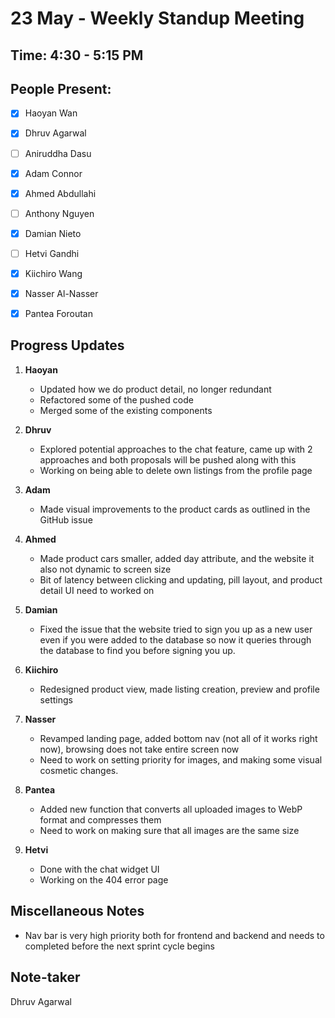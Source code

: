 
# 23 May - Weekly Standup Meeting

## Time: 4:30 - 5:15 PM

## People Present:
- [x] Haoyan Wan 
- [x] Dhruv Agarwal 
- [ ] Aniruddha Dasu 
- [x] Adam Connor 
- [x] Ahmed Abdullahi 
- [ ] Anthony Nguyen 
- [x] Damian Nieto 
- [ ] Hetvi Gandhi 
- [x] Kiichiro Wang 
- [x] Nasser Al-Nasser
- [x] Pantea Foroutan


## Progress Updates

1. **Haoyan**  
   -  Updated how we do product detail, no longer redundant 
   -  Refactored some of the pushed code 
   -  Merged some of the existing components

2. **Dhruv**  
   - Explored potential approaches to the chat feature, came up with 2 approaches and both proposals will be pushed along with this 
   - Working on being able to delete own listings from the profile page

3. **Adam**  
   - Made visual improvements to the product cards as outlined in the GitHub issue

4. **Ahmed**  
   - Made product cars smaller, added day attribute, and the website it also not dynamic to screen size
   - Bit of latency between clicking and updating, pill layout, and product detail UI need to worked on 

5. **Damian**  
   - Fixed the issue that the website tried to sign you up as a new user even if you were added to the database so now it queries through the database to find you before signing you up. 

6. **Kiichiro**  
   -  Redesigned product view, made listing creation, preview and profile settings

7. **Nasser**  
   - Revamped landing page, added bottom nav (not all of it works right now), browsing does not take entire screen now
   - Need to work on setting priority for images, and making some visual cosmetic changes. 

8. **Pantea**  
   - Added new function that converts all uploaded images to WebP format and compresses them
   - Need to work on making sure that all images are the same size 

9. **Hetvi**
    - Done with the chat widget UI 
    - Working on the 404 error page 

## Miscellaneous Notes

- Nav bar is very high priority both for frontend and backend and needs to completed before the next sprint cycle begins


## Note-taker
Dhruv Agarwal
